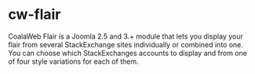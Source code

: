 cw-flair
========

CoalaWeb Flair is a Joomla 2.5 and 3.+ module that lets you display your flair from several StackExchange sites individually or combined into one. You can choose which StackExchanges accounts to display and from one of four style variations for each of them.
